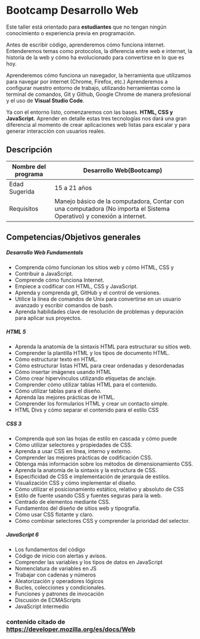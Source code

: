 # Bootcamp Desarrollo Web

Este taller está orientado para **estudiantes** que no tengan ningún conocimiento o experiencia previa en programación.

Antes de escribir código, aprenderemos cómo funciona internet. Entenderemos temas como protocolos, la diferencia entre web e internet, la historia de la web y cómo ha evolucionado para convertirse en lo que es hoy.

Aprenderemos cómo funciona un navegador, la herramienta que utilizamos para navegar por internet (Chrome, Firefox, etc.) Aprenderemos a configurar nuestro entorno de trabajo, utilizando herramientas como la terminal de comandos, Git y Github, Google Chrome de manera profesional y el uso de **Visual Studio Code**.

Ya con el entorno listo, comenzaremos con las bases. **HTML, CSS y JavaScript.** Aprender en detalle estas tres tecnologías nos dará una gran diferencia al momento de crear aplicaciones web listas para escalar y para generar interacción con usuarios reales.


## Descripción

|Nombre del programa     |  Desarrollo Web(Bootcamp) |
| ------------ | ------------ | 
|Edad Sugerida  |  15 a 21 años|
|  Requisitos |Manejo básico de la computadora, Contar con una computadora (No importa el Sistema Operativo) y conexión a internet.   |

## Competencias/Objetivos generales


##### Desarrollo Web Fundamentals

- Comprenda cómo funcionan los sitios web y cómo HTML, CSS y
- Contribuir a JavaScript.
- Comprende cómo funciona Internet.
- Empiece a codificar con HTML, CSS y JavaScript.
- Aprenda y comprenda git, GitHub y el control de versiones.
- Utilice la línea de comandos de Unix para convertirse en un usuario avanzado y escribir comandos de bash.
- Aprenda habilidades clave de resolución de problemas y depuración para aplicar sus proyectos.

##### HTML 5
- Aprenda la anatomía de la sintaxis HTML para estructurar su sitios web.
- Comprender la plantilla HTML y los tipos de documento HTML.
- Cómo estructurar texto en HTML.
- Cómo estructurar listas HTML para crear ordenadas y desordenadas
- Cómo insertar imágenes usando HTML
- Cómo crear hipervínculos utilizando etiquetas de anclaje.
- Comprender cómo utilizar tablas HTML para el contenido.
- Cómo utilizar tablas para el diseño.
- Aprenda las mejores prácticas de HTML.
- Comprender los formularios HTML y crear un contacto simple.
- HTML Divs y cómo separar el contenido para el estilo CSS

##### CSS 3
- Comprenda qué son las hojas de estilo en cascada y cómo puede
- Cómo utilizar selectores y propiedades de CSS.
- Aprenda a usar CSS en línea, interno y externo.
- Comprender las mejores prácticas de codificación CSS.
- Obtenga más información sobre los métodos de dimensionamiento CSS.
- Aprenda la anatomía de la sintaxis y la estructura de CSS.
- Especificidad de CSS e implementación de jerarquía de estilos.
- Visualización CSS y cómo implementar el diseño.
- Cómo utilizar el posicionamiento estático, relativo y absoluto de CSS
- Estilo de fuente usando CSS y fuentes seguras para la web.
- Centrado de elementos mediante CSS.
- Fundamentos del diseño de sitios web y tipografía.
- Cómo usar CSS flotante y claro.
- Cómo combinar selectores CSS y comprender la prioridad del selector.

##### JavaScript 6

- Los fundamentos del código
- Código de inicio con alertas y avisos.
- Comprender las variables y los tipos de datos en JavaScript
- Nomenclatura de variables en JS
- Trabajar con cadenas y números
- Aleatorización y operadores lógicos
- Bucles, colecciones y condicionales.
- Funciones y patrones de invocación
- Discusión de ECMAScripts
- JavaScript intermedio


### contenido citado de https://developer.mozilla.org/es/docs/Web
